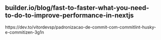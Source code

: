 <h2>builder.io/blog/fast-to-faster-what-you-need-to-do-to-improve-performance-in-nextjs</h2>
<p>https://dev.to/vitordevsp/padronizacao-de-commit-com-commitlint-husky-e-commitizen-3g1n<p>
